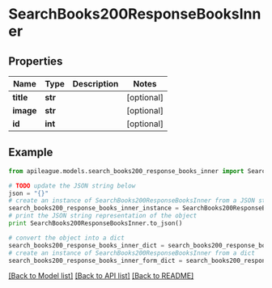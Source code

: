 # SearchBooks200ResponseBooksInner


## Properties

Name | Type | Description | Notes
------------ | ------------- | ------------- | -------------
**title** | **str** |  | [optional] 
**image** | **str** |  | [optional] 
**id** | **int** |  | [optional] 

## Example

```python
from apileague.models.search_books200_response_books_inner import SearchBooks200ResponseBooksInner

# TODO update the JSON string below
json = "{}"
# create an instance of SearchBooks200ResponseBooksInner from a JSON string
search_books200_response_books_inner_instance = SearchBooks200ResponseBooksInner.from_json(json)
# print the JSON string representation of the object
print SearchBooks200ResponseBooksInner.to_json()

# convert the object into a dict
search_books200_response_books_inner_dict = search_books200_response_books_inner_instance.to_dict()
# create an instance of SearchBooks200ResponseBooksInner from a dict
search_books200_response_books_inner_form_dict = search_books200_response_books_inner.from_dict(search_books200_response_books_inner_dict)
```
[[Back to Model list]](../README.md#documentation-for-models) [[Back to API list]](../README.md#documentation-for-api-endpoints) [[Back to README]](../README.md)


